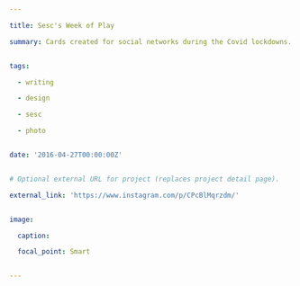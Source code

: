 ```yaml
---

title: Sesc's Week of Play

summary: Cards created for social networks during the Covid lockdowns.


tags: 

  - writing

  - design

  - sesc

  - photo


date: '2016-04-27T00:00:00Z'


# Optional external URL for project (replaces project detail page).

external_link: 'https://www.instagram.com/p/CPcBlMqrzdm/'


image:

  caption:

  focal_point: Smart


---
```







